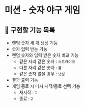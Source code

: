 # 미션 - 숫자 야구 게임

## 🚀 구현할 기능 목록
- 랜덤 숫자 세 개 생성 기능
- 숫자 입력 받는 기능
- 랜덤 숫자와 입력 받은 숫자 비교 기능
  - 같은 자리 같은 숫자 : `스트라이크`
  - 다른 자리 같은 숫자 : `볼`
  - 같은 숫자 없을 경우 : `낫싱`
- 결과 출력 기능
- 게임 종료 시 다시 시작/종료 선택 기능
  - 재시작 : `1`
  - 종료 : `2`

